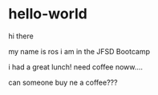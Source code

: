 # hello-world
hi there

my name is ros
i am in the JFSD Bootcamp 

i had a great lunch! need coffee noww....

can someone buy ne a coffee??? 


